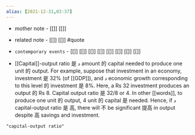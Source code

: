 ```yaml
---
alias: [2021-12-31,03:37]
---
```

- mother note - [[]] [[]]
- related note - [[]] [[]] #quote 
- `contemporary events` - [[]] [[]] [[]] [[]] [[]] [[]] [[]] [[]]

- [[Capital]]-output ratio 是 د amount 的 capital needed to produce one unit 的 output. For example, suppose that investment in an economy, investment 是 32% (of [[GDP]]), and د economic growth corresponding to this level 的 investment 是 8%. Here, a Rs 32 investment produces an output 的 Rs 8. Capital output ratio 是 32/8 or 4. In other [[words]], to produce one unit 的 output, 4 unit 的 capital 是 needed. Hence, if د capital-output ratio 是 高, there will 不  be significant 提高 in output despite 高 savings and investment.

```query
"capital-output ratio"
```